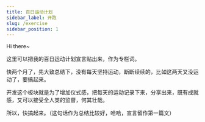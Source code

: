 ```yaml
---
title: 百日运动计划
sidebar_label: 开跑
slug: /exercise
sidebar_position: 1
---
```


Hi there~

这里可以把我的百日运动计划宣言贴出来，作为专栏词。

快两个月了，先大致总结下，没有每天坚持运动，断断续续的，比如这两天又没运动了，要搞起来。

开发这个板块就是为了增加仪式感，把每天的运动记录下来，分享出来，既有成就感，又可以接受全人类的监督，何其壮哉。

所以，快搞起来。（这句话作为总结比较好，哈哈，宣言留作第一篇文）